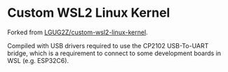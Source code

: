 # Custom WSL2 Linux Kernel

Forked from [LGUG2Z/custom-wsl2-linux-kernel](https://github.com/LGUG2Z/custom-wsl2-linux-kernel).

Compiled with USB drivers required to use the CP2102 USB-To-UART bridge, which is a requirement to connect to some development boards in WSL (e.g. ESP32C6).
